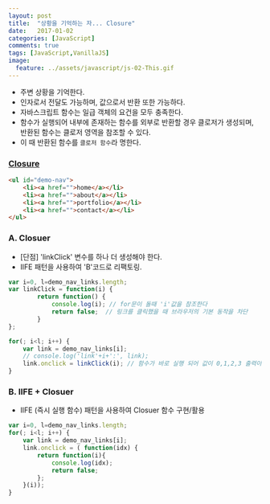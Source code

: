 ```yaml
---
layout: post
title:  "상황을 기억하는 자... Closure"
date:   2017-01-02
categories: [JavaScript]
comments: true
tags: [JavaScript,VanillaJS]
image:
  feature: ../assets/javascript/js-02-This.gif
---
```


- 주변 상황을 기억한다.
- 인자로서 전달도 가능하며, 값으로서 반환 또한 가능하다.
- 자바스크립트 함수는 일급 객체의 요건을 모두 충족한다.
- 함수가 실행되어 내부에 존재하는 함수를 외부로 반환할 경우 클로저가 생성되며, 반환된 함수는 클로저 영역을 참조할 수 있다.
- 이 때 반환된 함수를 `클로저 함수`라 명한다.

<!--more-->

### [Closure](https://developer.mozilla.org/ko/docs/Web/JavaScript/Guide/Closures)

```html
<ul id="demo-nav">
	<li><a href="">home</a></li>
	<li><a href="">about</a></li>
	<li><a href="">portfolio</a></li>
	<li><a href="">contact</a></li>
</ul>
```

### A. Closuer
- [단점] 'linkClick' 변수를 하나 더 생성해야 한다. 
- IIFE 패턴을 사용하여 'B'코드로 리팩토링.

```javascript
var i=0, l=demo_nav_links.length; 
var linkClick = function(i) {
		return function() {
			console.log(i); // for문이 돌때 'i'값을 참조한다
			return false;  // 링크를 클릭했을 때 브라우저의 기본 동작을 차단
		}
};

for(; i<l; i++) {
	var link = demo_nav_links[i];
	// console.log('link'+i+':', link);
	link.onclick = linkClick(i); // 함수가 바로 실행 되어 값이 0,1,2,3 출력이 된다.
}
```

### B. IIFE + Closuer 
- IIFE (즉시 실행 함수) 패턴을 사용하여 Closuer 함수 구현/활용

```javascript
var i=0, l=demo_nav_links.length; 
for(; i<l; i++) {
	var link = demo_nav_links[i];
	link.onclick = ( function(idx) {
		return function(i){
			console.log(idx);
			return false;
		};
	}(i));
}
```
